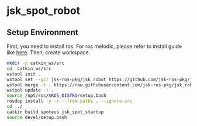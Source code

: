 jsk_spot_robot
==============

## Setup Environment

First, you need to install ros. For ros melodic, please refer to install guide like [here](http://wiki.ros.org/melodic/Installation/Ubuntu).
Then, create workspace.
```bash
mkdir -p catkin_ws/src
cd  catkin_ws/src
wstool init .
wstool set --git jsk-ros-pkg/jsk_robot https://github.com/jsk-ros-pkg/jsk_robot.git -y
wstool merge -t . https://raw.githubusercontent.com/jsk-ros-pkg/jsk_robot/master/jsk_spot_robot/jsk_spot_user.rosinstall
wstool update -t .
source /opt/ros/$ROS_DISTRO/setup.bash
rosdep install -y -r --from-paths . --ignore-src
cd ../
catkin build spoteus jsk_spot_startup
source devel/setup.bash
```
